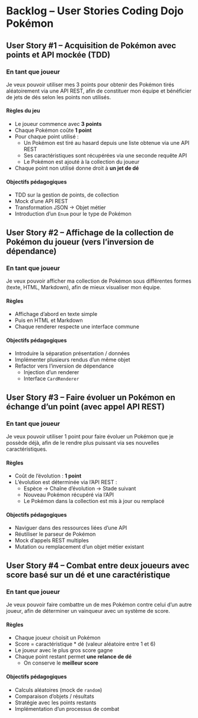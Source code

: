 # Backlog – User Stories Coding Dojo Pokémon

## User Story #1 – Acquisition de Pokémon avec points et API mockée (TDD)

### En tant que joueur

Je veux pouvoir utiliser mes 3 points pour obtenir des Pokémon tirés aléatoirement via une API REST,
afin de constituer mon équipe et bénéficier de jets de dés selon les points non utilisés.

#### Règles du jeu

- Le joueur commence avec **3 points**
- Chaque Pokémon coûte **1 point**
- Pour chaque point utilisé :
  - Un Pokémon est tiré au hasard depuis une liste obtenue via une API REST
  - Ses caractéristiques sont récupérées via une seconde requête API
  - Le Pokémon est ajouté à la collection du joueur
- Chaque point non utilisé donne droit à **un jet de dé**

#### Objectifs pédagogiques

- TDD sur la gestion de points, de collection
- Mock d’une API REST
- Transformation JSON → Objet métier
- Introduction d’un `Enum` pour le type de Pokémon

## User Story #2 – Affichage de la collection de Pokémon du joueur (vers l’inversion de dépendance)

### En tant que joueur

Je veux pouvoir afficher ma collection de Pokémon sous différentes formes (texte, HTML, Markdown),
afin de mieux visualiser mon équipe.

#### Règles

- Affichage d’abord en texte simple
- Puis en HTML et Markdown
- Chaque renderer respecte une interface commune

#### Objectifs pédagogiques

- Introduire la séparation présentation / données
- Implémenter plusieurs rendus d’un même objet
- Refactor vers l’inversion de dépendance
  - Injection d’un renderer
  - Interface `CardRenderer`

## User Story #3 – Faire évoluer un Pokémon en échange d’un point (avec appel API REST)

### En tant que joueur

Je veux pouvoir utiliser 1 point pour faire évoluer un Pokémon que je possède déjà,
afin de le rendre plus puissant via ses nouvelles caractéristiques.

#### Règles

- Coût de l’évolution : **1 point**
- L’évolution est déterminée via l’API REST :
  - Espèce → Chaîne d’évolution → Stade suivant
  - Nouveau Pokémon récupéré via l’API
  - Le Pokémon dans la collection est mis à jour ou remplacé

#### Objectifs pédagogiques

- Naviguer dans des ressources liées d’une API
- Réutiliser le parseur de Pokémon
- Mock d’appels REST multiples
- Mutation ou remplacement d’un objet métier existant

## User Story #4 – Combat entre deux joueurs avec score basé sur un dé et une caractéristique

### En tant que joueur

Je veux pouvoir faire combattre un de mes Pokémon contre celui d’un autre joueur,
afin de déterminer un vainqueur avec un système de score.

#### Règles

- Chaque joueur choisit un Pokémon
- Score = caractéristique \* dé (valeur aléatoire entre 1 et 6)
- Le joueur avec le plus gros score gagne
- Chaque point restant permet **une relance de dé**
  - On conserve le **meilleur score**

#### Objectifs pédagogiques

- Calculs aléatoires (mock de `random`)
- Comparaison d’objets / résultats
- Stratégie avec les points restants
- Implémentation d’un processus de combat
